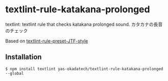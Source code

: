 # textlint-rule-katakana-prolonged
textlint: textlint rule that checks katakana prolonged sound. カタカナの長音のチェック

Based on [textlint-rule-preset-JTF-style](https://github.com/textlint-ja/textlint-rule-preset-JTF-style)

## Installation

```
$ npm install textlint yas-okadatech/textlint-rule-katakana-prolonged --global
```
